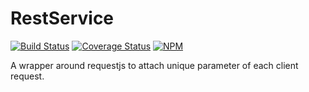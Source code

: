 # RestService
[![Build Status](https://travis-ci.org/wongnai/RestService.svg?branch=master)](https://travis-ci.org/wongnai/RestService) [![Coverage Status](https://coveralls.io/repos/github/wongnai/RestService/badge.svg)](https://coveralls.io/github/wongnai/RestService) [![NPM](https://nodei.co/npm/rest-service-js.png)](https://nodei.co/npm/rest-service-js/)

A wrapper around requestjs to attach unique parameter of each client request.
